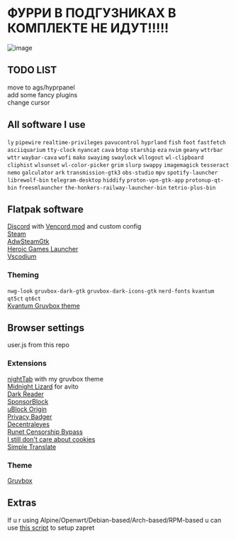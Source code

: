 # ФУРРИ В ПОДГУЗНИКАХ В КОМПЛЕКТЕ НЕ ИДУТ!!!!!

![image](https://github.com/user-attachments/assets/ce07bff0-9b9d-45c1-9b02-248b86e3e475)


## TODO LIST
move to ags/hyprpanel \
add some fancy plugins \
change cursor

## All software I use 
`ly`
`pipewire`
`realtime-privileges`
`pavucontrol`
`hyprland`
`fish`
`foot`
`fastfetch`
`asciiquarium`
`tty-clock`
`nyancat`
`cava`
`btop`
`starship`
`eza`
`nvim`
`geany`
`wttrbar`
`wttr`
`waybar-cava`
`wofi`
`mako`
`swayimg`
`swaylock`
`wllogout`
`wl-clipboard`
`cliphist`
`wlsunset`
`wl-color-picker`
`grim`
`slurp`
`swappy`
`imagemagick`
`tesseract`
`nemo`
`galculator`
`ark`
`transmission-gtk3`
`obs-studio`
`mpv`
`spotify-launcher`
`librewolf-bin`
`telegram-desktop`
`hiddify`
`proton-vpn-gtk-app`
`protonup-qt-bin`
`freesmlauncher`
`the-honkers-railway-launcher-bin`
`tetrio-plus-bin`

## Flatpak software
[Discord](https://flathub.org/apps/com.discordapp.Discord) with [Vencord mod](https://vencord.dev/) and custom config\
[Steam](https://flathub.org/apps/com.valvesoftware.Steam) \
[AdwSteamGtk](https://flathub.org/apps/io.github.Foldex.AdwSteamGtk) \
[Heroic Games Launcher](https://flathub.org/apps/com.heroicgameslauncher.hgl) \
[Vscodium](https://flathub.org/apps/com.vscodium.codium-insiders)

### Theming 
`nwg-look` 
`gruvbox-dark-gtk` 
`gruvbox-dark-icons-gtk`
`nerd-fonts`
`kvantum`
`qt5ct`
`qt6ct` \
[Kvantum Gruvbox theme](https://github.com/TheExacc/Gruvbox-Kvantum)

## Browser settings 
user.js from this repo 

### Extensions 
[nightTab](https://addons.mozilla.org/en-US/firefox/addon/nighttab/) with my gruvbox theme \
[Midnight Lizard](https://addons.mozilla.org/en-US/firefox/addon/midnight-lizard-quantum/?utm_source=addons.mozilla.org&utm_medium=referral&utm_content=search) for avito \
[Dark Reader](https://addons.mozilla.org/en-US/firefox/addon/darkreader/?utm_source=addons.mozilla.org&utm_medium=referral&utm_content=search) \
[SponsorBlock](https://addons.mozilla.org/en-US/firefox/addon/sponsorblock/) \
[uBlock Origin](https://addons.mozilla.org/en-US/firefox/addon/ublock-origin/?utm_source=addons.mozilla.org&utm_medium=referral&utm_content=search) \
[Privacy Badger](https://addons.mozilla.org/en-US/firefox/addon/privacy-badger17/) \
[Decentraleyes](https://addons.mozilla.org/en-US/firefox/addon/decentraleyes/?utm_source=addons.mozilla.org&utm_medium=referral&utm_content=search) \
[Runet Censorship Bypass](https://addons.mozilla.org/en-US/firefox/addon/%D0%BE%D0%B1%D1%85%D0%BE%D0%B4-%D0%B1%D0%BB%D0%BE%D0%BA%D0%B8%D1%80%D0%BE%D0%B2%D0%BE%D0%BA-%D1%80%D1%83%D0%BD%D0%B5%D1%82%D0%B0/?utm_source=addons.mozilla.org&utm_medium=referral&utm_content=search) \
[I still don't care about cookies](https://addons.mozilla.org/en-US/firefox/addon/istilldontcareaboutcookies/?utm_source=addons.mozilla.org&utm_medium=referral&utm_content=search) \
[Simple Translate](https://addons.mozilla.org/en-US/firefox/addon/simple-translate/) 


### Theme
[Gruvbox](https://addons.mozilla.org/en-US/firefox/addon/gruvboxtheme/?utm_source=addons.mozilla.org&utm_medium=referral&utm_content=search)

## Extras
If u r using Alpine/Openwrt/Debian-based/Arch-based/RPM-based u can use [this script](https://github.com/Snowy-Fluffy/zapret.installer) to setup zapret 
